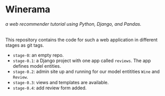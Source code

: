 # Winerama  
###### a web recommender tutorial using Python, Django, and Pandas.  

This repository contains the code for such a web application in different stages as git tags.  

- `stage-0`: an empty repo.  
- `stage-0.1`: a Django project with one app called `reviews`. The app defines model entities.  
- `stage-0.2`: admin site up and running for our model entitities `Wine` and `Review`.  
- `stage-0.3`: views and templates are available.  
- `stage-0.4`: add review form added.  






